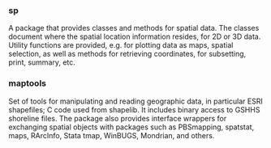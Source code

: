 ### sp 
A package that provides classes and methods for spatial data. 
The classes document where the spatial location information resides, for 2D or 3D data.
Utility functions are provided, e.g. for plotting data as maps, spatial selection, as well as methods for retrieving coordinates, for subsetting, print, summary, etc.

### maptools 
Set of tools for manipulating and reading geographic data, in particular ESRI shapefiles; C code used from shapelib. 
It includes binary access to GSHHS shoreline files. The package also provides interface wrappers for exchanging spatial objects with packages such as PBSmapping, spatstat, maps, RArcInfo, Stata tmap, WinBUGS, Mondrian, and others.
